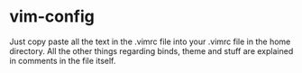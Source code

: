# vim-config
Just copy paste all the text in the .vimrc file into your .vimrc file in the home directory. All the other things regarding binds, theme and stuff are explained in comments in the file itself. 
